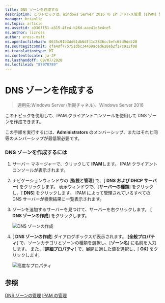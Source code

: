 ```yaml
---
title: DNS ゾーンを作成する
description: このトピックは、Windows Server 2016 の IP アドレス管理 (IPAM) 管理ガイドに含まれています。
manager: brianlic
ms.topic: article
ms.assetid: a030ff51-a815-4fc4-b26d-aae41c3e4ce5
ms.author: lizross
author: eross-msft
ms.openlocfilehash: 0635c91b3dd61db6df41c2836cc5efc65d9de520
ms.sourcegitcommit: dfa48f77b751dbc34409aced628eb2f17c912f08
ms.translationtype: MT
ms.contentlocale: ja-JP
ms.lasthandoff: 08/07/2020
ms.locfileid: "87970789"
---
```

# <a name="create-a-dns-zone"></a>DNS ゾーンを作成する

>適用先:Windows Server (半期チャネル)、Windows Server 2016

このトピックを使用して、IPAM クライアントコンソールを使用して DNS ゾーンを作成できます。

この手順を実行するには、**Administrators** のメンバーシップ、またはそれと同等のメンバーシップが最低限必要です。

### <a name="to-create-a-dns-zone"></a>DNS ゾーンを作成するには

1.  サーバー マネージャーで、クリックして  **IPAM**します。 IPAM クライアントコンソールが表示されます。

2.  ナビゲーションウィンドウの [**監視と管理**] で、[ **DNS および DHCP サーバー**] をクリックします。 表示ウィンドウで、[**サーバーの種類**] をクリックし、[ **DNS**] をクリックします。 IPAM によって管理されているすべての DNS サーバーが検索結果に一覧表示されます。

3.  ゾーンを追加するサーバーを見つけて、サーバーを右クリックします。  [ **DNS ゾーンの作成**] をクリックします。

    ![DNS ゾーンの作成](../../media/Create-a-DNS-Zone/ipam_CreateDNSZone_01a.jpg)

4.  [ **DNS ゾーンの作成**] ダイアログボックスが表示されます。 **[全般プロパティ**] で、ゾーンカテゴリとゾーンの種類を選択し、[**ゾーン名**] に名前を入力します。 また、[**詳細プロパティ**] で、展開に適した値を選択し、[ **OK**] をクリックします。

    ![高度なプロパティ](../../media/Create-a-DNS-Zone/ipam_CreateDNSZone_02a.jpg)

## <a name="see-also"></a>参照
[DNS ゾーンの管理](DNS-Zone-Management.md) 
[IPAM の管理](Manage-IPAM.md)



